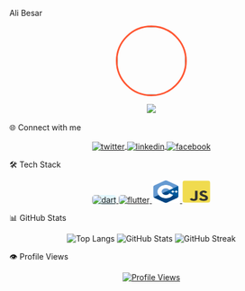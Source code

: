 Ali Besar
<!-- Centered Profile Image with Border --> <p align="center"> <img src="https://i.pinimg.com/564x/a6/04/18/a60418b2bdde122128a68f3307bc1113.jpg" width="120px" height="120px" style="border-radius: 50%; border: 3px solid #FF5733;"> </p> <!-- Typing SVG --> <p align="center"> <a href="https://github.com/mhmodfrmwi/readme-typing-svg"> <img src="https://readme-typing-svg.herokuapp.com/?lines=Welcome%20to%20ur%20Tribal%20Chief☝;&font=Fira%20Code&center=true&width=440&height=45&color=FF5733&vCenter=true&size=22"> </a> </p>
🌐 Connect with me
<p align="center"> <a href="https://twitter.com/alibesar93247" target="_blank"> <img align="center" src="https://raw.githubusercontent.com/rahuldkjain/github-profile-readme-generator/master/src/images/icons/Social/twitter.svg" alt="twitter" height="30" width="40" style="transition: transform 0.2s;" onmouseover="this.style.transform='scale(1.1)'" onmouseout="this.style.transform='scale(1)'" /> </a> <a href="https://www.linkedin.com/in/ali-besar-9a62a52a2?utm_source=share&utm_campaign=share_via&utm_content=profile&utm_medium=android_app" target="_blank"> <img align="center" src="https://raw.githubusercontent.com/rahuldkjain/github-profile-readme-generator/master/src/images/icons/Social/linked-in-alt.svg" alt="linkedin" height="30" width="40" style="transition: transform 0.2s;" onmouseover="this.style.transform='scale(1.1)'" onmouseout="this.style.transform='scale(1)'" /> </a> <a href="https://www.facebook.com/ali.beasr.9?mibextid=ZbWKwL" target="_blank"> <img align="center" src="https://raw.githubusercontent.com/rahuldkjain/github-profile-readme-generator/master/src/images/icons/Social/facebook.svg" alt="facebook" height="30" width="40" style="transition: transform 0.2s;" onmouseover="this.style.transform='scale(1.1)'" onmouseout="this.style.transform='scale(1)'" /> </a> </p>
🛠 Tech Stack
<p align="center"> <a href="https://dart.dev/" target="_blank" rel="noreferrer"> <img src="https://www.vectorlogo.zone/logos/dartlang/dartlang-icon.svg" alt="dart" width="50" height="40" style="background-color:#00BFFF1a; border-radius: 5px; transition: transform 0.2s;" onmouseover="this.style.transform='scale(1.1)'" onmouseout="this.style.transform='scale(1)'" /> </a> <a href="https://flutter.dev/" target="_blank" rel="noreferrer"> <img src="https://flutter.dev/assets/homepage/carousel/slide_1-bg-opaque-12eb20a5cd6f4a5e7c5e5f6f1a0c8cf4cfe221019d9ab0bc85b28dbf12b4cf2f.svg" alt="flutter" width="50" height="40" style="border-radius: 5px; transition: transform 0.2s;" onmouseover="this.style.transform='scale(1.1)'" onmouseout="this.style.transform='scale(1)'" /> </a> <a href="https://www.w3schools.com/cpp/" target="_blank" rel="noreferrer"> <img src="https://raw.githubusercontent.com/devicons/devicon/master/icons/cplusplus/cplusplus-original.svg" alt="cplusplus" width="50" height="40" style="background-color:#00599C1a; border-radius: 5px; transition: transform 0.2s;" onmouseover="this.style.transform='scale(1.1)'" onmouseout="this.style.transform='scale(1)'" /> </a> <a href="https://developer.mozilla.org/en-US/docs/Web/JavaScript" target="_blank" rel="noreferrer"> <img src="https://raw.githubusercontent.com/devicons/devicon/master/icons/javascript/javascript-original.svg" alt="javascript" width="50" height="40" style="background-color:#F7DF1E1a; border-radius: 5px; transition: transform 0.2s;" onmouseover="this.style.transform='scale(1.1)'" onmouseout="this.style.transform='scale(1)'" /> </a> </p>
📊 GitHub Stats
<p align="center"> <img src="https://github-readme-stats.vercel.app/api/top-langs?username=mhmodfrmwi&show_icons=true&locale=en&layout=compact&theme=highcontrast" alt="Top Langs" /> <img src="https://github-readme-stats.vercel.app/api?username=mhmodfrmwi&show_icons=true&locale=en&theme=highcontrast" alt="GitHub Stats" /> <img src="https://github-readme-streak-stats.herokuapp.com/?user=mhmodfrmwi&theme=highcontrast" alt="GitHub Streak" /> </p>
👁 Profile Views
<p align="center"> <a href="https://komarev.com/ghpvc/?username=mhmodfrmwi&style=for-the-badge&color=red"> <img src="https://komarev.com/ghpvc/?username=mhmodfrmwi&style=for-the-badge&color=red" alt="Profile Views"> </a> </p>
